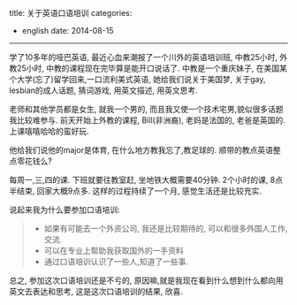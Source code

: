 title: 关于英语口语培训
categories:
  - english
date: 2014-08-15
---

学了10多年的哑巴英语, 最近心血来潮报了一个川外的英语培训班, 中教25小时, 外教25小时, 中教的课程现在完毕算是能开口说话了.
中教是一个重庆妹子, 在美国某个大学(忘了)留学回来,一口流利美式英语, 她给我们说关于美国梦, 关于gay, lesbian的成人话题, 猜词游戏, 用英文描述, 用英文思考.

老师和其他学员都是女生, 就我一个男的, 而且我又使一个技术宅男,貌似很多话题我比较难参与. 前天开始上外教的课程, Bill(非洲裔), 老妈是法国的, 老爸是英国的. 上课嘻嘻哈哈的蛮好玩.

他给我们说他的major是体育, 在什么地方教我忘了,教足球的. 顺带的教点英语整点零花钱么?

每周一,三,四的课. 下班就要往教室赶, 坐地铁大概需要40分钟. 2个小时的课, 8点半结束, 回家大概9点多. 这样的过程持续了一个月, 感觉生活还是比较充实.

说起来我为什么要参加口语培训:

> - 如果有可能去一个外资公司, 我还是比较期待的, 可以和很多外国人工作,交流.
> - 可以在专业上帮助我获取国外的一手资料
> - 通过口语培训认识了一些人,知道了一些事.

总之, 参加这次口语培训还是不亏的, 原因嘛,就是我现在看到什么想到什么都向用英文去表达和思考, 这是这次口语培训的结果, 欣喜.